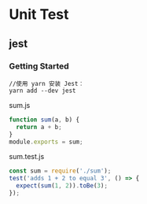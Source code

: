 # Unit Test

## jest

### Getting Started

```shell
//使用 yarn 安装 Jest︰
yarn add --dev jest
```
sum.js
```javascript
function sum(a, b) {
  return a + b;
}
module.exports = sum;
```
sum.test.js
```javascript
const sum = require('./sum');
test('adds 1 + 2 to equal 3', () => {
  expect(sum(1, 2)).toBe(3);
});
```
